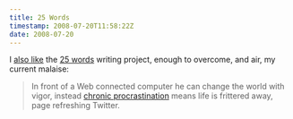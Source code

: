 ```yaml
---
title: 25 Words
timestamp: 2008-07-20T11:58:22Z
date: 2008-07-20
---
```


<p>I <a href="http://confusedofcalcutta.com/2008/07/19/25-words/">also like</a> the <a href="http://www.successful-blog.com/1/writing-project-25-words-of-work-life-wisdom/">25 words</a> writing project, enough to overcome, and air, my current malaise:</p><blockquote>In front of a Web connected computer he can change the world with vigor, instead <a href="http://en.wikipedia.org/wiki/Procrastination">chronic procrastination</a> means life is frittered away, page refreshing Twitter.</blockquote>